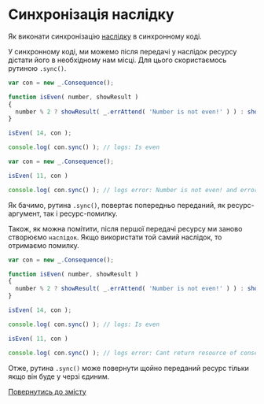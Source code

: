 # Синхронізація наслідку

Як виконати синхронізацію [наслідку](../concept/Consequence.md#наслідок) в синхронному коді.

У синхронному коді, ми можемо після передачі у наслідок ресурсу дістати його в необхідному нам місці. Для цього скористаємось рутиною `.sync()`.

```js
var con = new _.Consequence();

function isEven( number, showResult )
{
  number % 2 ? showResult( _.errAttend( 'Number is not even!' ) ) : showResult( 'Іs even' );
}

isEven( 14, con );

console.log( con.sync() ); // logs: Іs even

var con = new _.Consequence();

isEven( 11, con )

console.log( con.sync() ); // logs error: Number is not even! and error log...
```

Як бачимо, рутина `.sync()`, повертає попередньо переданий, як ресурс-аргумент, так і ресурс-помилку.

Також, як можна помітити, після першої передачі ресурсу ми заново створюємо `наслідок`. Якщо використати той самий наслідок, то отримаємо помилку.

```js
var con = new _.Consequence();

function isEven( number, showResult )
{
  number % 2 ? showResult( _.errAttend( 'Number is not even!' ) ) : showResult( 'Іs even' );
}

isEven( 14, con );

console.log( con.sync() ); // logs: Іs even

isEven( 11, con )

console.log( con.sync() ); // logs error: Cant return resource of consequence because it has 2 of such! and error log...
```
Отже, рутина `.sync()` може повернути щойно переданий ресурс тільки якщо він буде у черзі єдиним.

[Повернутись до змісту](../README.md#туторіали)
